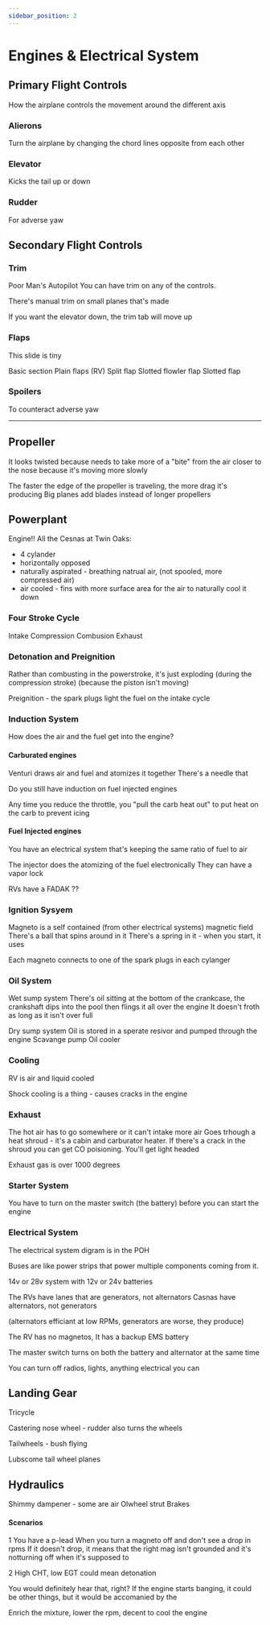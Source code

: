 ```yaml
---
sidebar_position: 2
---
```


# Engines & Electrical System

## Primary Flight Controls

How the airplane controls the movement around the different axis

### Alierons
Turn the airplane by changing the chord lines opposite from each other

### Elevator
Kicks the tail up or down

### Rudder
For adverse yaw

## Secondary Flight Controls

### Trim
Poor Man's Autopilot
You can have trim on any of the controls.

There's manual trim on small planes that's made

If you want the elevator down, the trim tab will move up


### Flaps
This slide is tiny

Basic section
Plain flaps (RV)
Split flap
Slotted flowler flap
Slotted flap


### Spoilers
To counteract adverse yaw

---

## Propeller
It looks twisted because needs to take more of a "bite" from the air closer to the nose because it's moving more slowly

The faster the edge of the propeller is traveling, the more drag it's producing
Big planes add blades instead of longer propellers

## Powerplant
Engine!!
All the Cesnas at Twin Oaks:
- 4 cylander
- horizontally opposed
- naturally aspirated - breathing natrual air, (not spooled, more compressed air)
- air cooled - fins with more surface area for the air to naturally cool it down

### Four Stroke Cycle
Intake
Compression
Combusion
Exhaust

### Detonation and Preignition
Rather than combusting in the powerstroke, it's just exploding (during the compression stroke) (because the piston isn't moving)

Preignition - the spark plugs light the fuel on the intake cycle


### Induction System
How does the air and the fuel get into the engine?

#### Carburated engines
Venturi draws air and fuel and atomizes it together
There's a needle that 

Do you still have induction on fuel injected engines

Any time you reduce the throttle, you "pull the carb heat out" to put heat on the carb to prevent icing


#### Fuel Injected engines
You have an electrical system that's keeping the same ratio of fuel to air

The injector does the atomizing of the fuel electronically
They can have a vapor lock

RVs have a FADAK ??

### Ignition Sysyem
Magneto is a self contained (from other electrical systems) magnetic field
There's a ball that spins around in it
There's a spring in it - when you start, it uses

Each magneto connects to one of the spark plugs in each cylanger

### Oil System

Wet sump system
There's oil sitting at the bottom of the crankcase, the crankshaft dips into the pool then flings it all over the engine
It doesn't froth as long as it isn't over full


Dry sump system
Oil is stored in a sperate resivor and pumped through the engine
Scavange pump
Oil cooler

### Cooling
RV is air and liquid cooled

Shock cooling is a thing - causes cracks in the engine

### Exhaust
The hot air has to go somewhere or it can't intake more air
Goes trhough a heat shroud  - it's a cabin and carburator heater. If there's a crack in the shroud you can get CO poisioning. You'll get light headed

Exhaust gas is over 1000 degrees

### Starter System
You have to turn on the master switch (the battery) before you can start the engine

### Electrical System
The electrical system digram is in the POH

Buses are like power strips that power multiple components coming from it.

14v or 28v system with 12v or 24v batteries

The RVs have lanes that are generators, not alternators
Casnas have alternators, not generators

(alternators efficiant at low RPMs, generators are worse, they produce)

The RV has no magnetos, It has a backup EMS battery

The master switch turns on both the battery and alternator at the same time

You can turn off radios, lights, anything electrical you can


## Landing Gear
Tricycle

Castering nose wheel - rudder also turns the wheels

Tailwheels - bush flying

Lubscome tail wheel planes

## Hydraulics
Shimmy dampener - some are air
Olwheel strut
Brakes


#### Scenarios

1
You have a p-lead When you turn a magneto off and don't see a drop in rpms
If it doesn't drop, it means that the right mag isn't grounded and it's notturning off when it's supposed to


2
High CHT, low EGT could mean detonation

You would definitely hear that, right?
If the engine starts banging, it could be other things, but it would be accomanied by the

Enrich the mixture, lower the rpm, decent to cool the engine